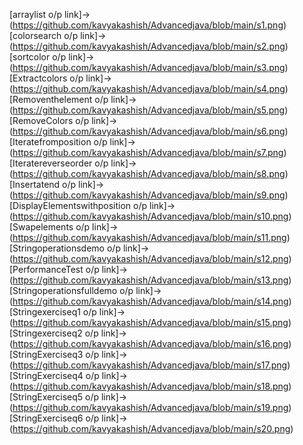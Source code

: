 [arraylist o/p link]->(https://github.com/kavyakashish/Advancedjava/blob/main/s1.png)
[colorsearch o/p link]->(https://github.com/kavyakashish/Advancedjava/blob/main/s2.png)
[sortcolor o/p link]->(https://github.com/kavyakashish/Advancedjava/blob/main/s3.png)
[Extractcolors o/p link]->(https://github.com/kavyakashish/Advancedjava/blob/main/s4.png)
[Removenthelement o/p link]->(https://github.com/kavyakashish/Advancedjava/blob/main/s5.png)
[RemoveColors o/p link]->(https://github.com/kavyakashish/Advancedjava/blob/main/s6.png)
[Iteratefromposition o/p link]->(https://github.com/kavyakashish/Advancedjava/blob/main/s7.png)
[Iteratereverseorder o/p link]->(https://github.com/kavyakashish/Advancedjava/blob/main/s8.png)
[Insertatend o/p link]->(https://github.com/kavyakashish/Advancedjava/blob/main/s9.png)
[DisplayElementswithposition o/p link]->(https://github.com/kavyakashish/Advancedjava/blob/main/s10.png)
[Swapelements o/p link]->(https://github.com/kavyakashish/Advancedjava/blob/main/s11.png)
[Stringoperationsdemo o/p link]->(https://github.com/kavyakashish/Advancedjava/blob/main/s12.png)
[PerformanceTest o/p link]->(https://github.com/kavyakashish/Advancedjava/blob/main/s13.png)
[Stringoperationsfulldemo o/p link]->(https://github.com/kavyakashish/Advancedjava/blob/main/s14.png)
[Stringexerciseq1 o/p link]->(https://github.com/kavyakashish/Advancedjava/blob/main/s15.png)
[Stringexerciseq2 o/p link]->(https://github.com/kavyakashish/Advancedjava/blob/main/s16.png)
[StringExerciseq3 o/p link]->(https://github.com/kavyakashish/Advancedjava/blob/main/s17.png)
[StringExerciseq4 o/p link]->(https://github.com/kavyakashish/Advancedjava/blob/main/s18.png)
[StringExerciseq5 o/p link]->(https://github.com/kavyakashish/Advancedjava/blob/main/s19.png)
[StringExerciseq6 o/p link]->(https://github.com/kavyakashish/Advancedjava/blob/main/s20.png)
